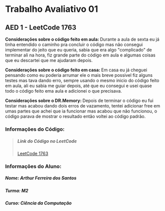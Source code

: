 <h1>Trabalho Avaliativo 01</h1>
<h2>AED 1 - LeetCode 1763</h2>

<strong>Considerações sobre o código feito em aula: </strong>Durante a aula de sexta eu já tinha entendido o caminho pra concluir o código
mas não consegui implementar do jeito que eu queria, sabia que era algo "complicado" de terminar ali na hora, fiz grande
parte do código em aula e algumas coisas que eu descartei que me ajudaram depois.

<strong>Considerações sobre o código feito em casa: </strong>Em casa eu já cheguei pensando como eu poderia arrumar ele o mais breve possivel
fiz alguns testes mas tava dando erro, sempre usando o mesmo inicio do código feito em aula, ali eu sabia me guiar depois,
até que eu consegui e usei quase todo o código feito ema aula e adicionei o que precisava.

<strong>Considerações sobre o DR.Memory: </strong>Depois de terminar o código eu fui testar mas acabou dando dois erros de vazamento, tentei
adicionar free em umas partes que achei que ia funcionar mas acabou que não funcionou, o código parava de mostrar o resultado
então voltei ao código padrão. 

<h3>Informações do Código: </h3>
<blockquote><h5>Link do Código no LeetCode</h4>
<a href="https://leetcode.com/problems/longest-nice-substring/">LeetCode 1763</a></blockquote> 

<h3>Informações do Aluno: </h3>
<h5>Nome: Arthur Ferreira dos Santos</h4>
<h5>Turma: M2</h4>
<h5>Curso: Ciência da Computação</h4>
